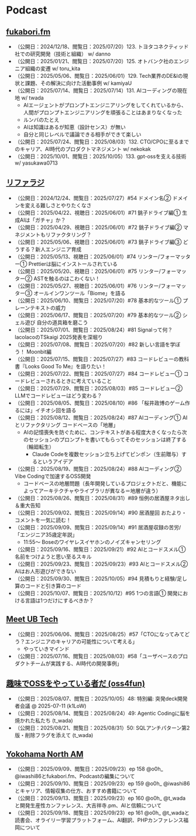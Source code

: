 # Podcast

## [fukabori.fm](https://fukabori.fm/)
- （公開日：2024/12/18、閲覧日：2025/07/20）123. トヨタコネクティッド社での研究開発（技術と組織） w/ danno
- （公開日：2025/01/21、閲覧日：2025/07/20）125. オトバンク社のエンジニア組織の変遷 w/ toru_kita
- （公開日：2025/05/06、閲覧日：2025/06/01）129. Tech業界のDE&Iの現状と課題、その解決に向けた活動事例 w/ kamiyaU
- （公開日：2025/07/14、閲覧日：2025/07/14）131. AIコーディングの現在地 w/ twada
    - AIエージェントがプロンプトエンジニアリングをしてくれているから、人間がプロンプトエンジニアリングを頑張ることはあまりなくなった
    - ルンバのたとえ
    - AIは知識はあるが知恵（設計センス）が無い
    - 自分と同じレベルで議論できる相手ができて楽しい
- （公開日：2025/07/24、閲覧日：2025/08/03）132. CTO/CPOに至るまでのキャリア、AI時代のプロダクトマネジメント w/ nekokak
- （公開日：2025/10/01、閲覧日：2025/10/05）133. gpt-ossを支える技術 w/ yasukawa0713


## [リファラジ](https://refactoradio.com/)
- （公開日：2024/12/24、閲覧日：2025/07/27）#54 ドメイン名② ドメインを変える難しさとやりたくなさ
- （公開日：2025/04/22、視聴日：2025/06/01）#71 銚子ドライブ編① 生成AIは「ガチャ」か？
- （公開日：2025/04/29、視聴日：2025/06/01）#72 銚子ドライブ編② マネジメントもリファクタリング？
- （公開日：2025/05/06、視聴日：2025/06/01）#73 銚子ドライブ編③ どうする？新人エンジニア育成
- （公開日：2025/05/13、視聴日：2025/06/01）#74 リンター/フォーマッター① Prettierは脳にインストールされている
- （公開日：2025/05/20、視聴日：2025/06/01）#75 リンター/フォーマッター② ASTを触るのはこわくない！
- （公開日：2025/05/27、視聴日：2025/06/01）#76 リンター/フォーマッター③ オールインワンツール「Biome」を語る
- （公開日：2025/06/10、閲覧日：2025/07/20）#78 基本的なツール① プレーンテキストの威力
- （公開日：2025/06/17、閲覧日：2025/07/20）#79 基本的なツール② シェル遊び 自分の道具箱を磨こう
- （公開日：2025/07/01、閲覧日：2025/08/24）#81 Signalって何？ lacolacoのTSkaigi 2025発表を深堀り
- （公開日：2025/07/08、閲覧日：2025/07/20）#82 新しい言語を学ぼう！ Moonbit編
- （公開日：2025/07/15、閲覧日：2025/07/27）#83 コードレビューの教科書『Looks Good To Me』を語りたい！
- （公開日：2025/07/22、閲覧日：2025/07/27）#84 コードレビュー① コードレビューされるときに考えていること
- （公開日：2025/07/29、閲覧日：2025/08/03）#85 コードレビュー② LLMでコードレビューはどう変わる？
- （公開日：2025/08/05、閲覧日：2025/08/10）#86 「桜井政博のゲーム作るには」イチオシ回を語る
- （公開日：2025/08/12、閲覧日：2025/08/24）#87 AIコーディング① AIとリファクタリング コードベースの「地層」
    - AIの記憶喪失を防ぐために、コンテキストがある程度大きくなったら次のセッションのプロンプトを書いてもらってそのセッションは終了する（輪廻転生）
        - Claude Codeを複数セッション立ち上げてピンポン（生前贈与）するというアイデア
- （公開日：2025/08/19、閲覧日：2025/08/24）#88 AIコーディング② Vibe Codingで加速するOSS開発
    - コードベースの地層問題（長年開発しているプロジェクトだと、機能によってアーキテクチャやライブラリが異なる＝地層が違う）
- （公開日：2025/08/26、閲覧日：2025/08/31）#89 恒例の居酒屋ネタ出し＆重大告知
- （公開日：2025/09/02、閲覧日：2025/09/14）#90 居酒屋回 おたより・コメントを一気に読む！
- （公開日：2025/09/09、閲覧日：2025/09/14）#91 居酒屋収録の苦労/「エンジニア35歳定年説」
    - 11:55〜 Boseのワイヤレスイヤホンのノイズキャンセリング
- （公開日：2025/09/16、閲覧日：2025/09/21）#92 AIとコードスメル① 名前をつけようと思い至るスキル
- （公開日：2025/09/23、閲覧日：2025/09/23）#93 AIとコードスメル② AIはお人形遊びができない
- （公開日：2025/09/30、閲覧日：2025/10/05）#94 見積もりと経験/足し算のコードと引き算のコード
- （公開日：2025/10/07、閲覧日：2025/10/12）#95 1つの言語① 開発における言語は1つだけにするべきか？


## [Meet UB Tech](https://tech.uzabase.com/archive/category/Podcast)
- （公開日：2025/06/06、閲覧日：2025/08/25）#57「CTOになってみてどう？エンジニアのキャリアの可能性について考える」
    - やっていきマインド
- （公開日：2025/07/16、閲覧日：2025/08/03）#58「ユーザベースのプロダクトチームが実践する、AI時代の開発事例」


## [趣味でOSSをやっている者だ (oss4fun)](https://oss4.fun/)
- （公開日：2025/08/07、閲覧日：2025/10/05）48: 特別編: 突発deck開発者会議 @ 2025-07-11 (k1LoW)
- （公開日：2025/08/14、閲覧日：2025/08/24）49: Agentic Codingに脳を焼かれた私たち (t_wada)
- （公開日：2025/08/21、閲覧日：2025/08/31）50: SQLアンチパターン第2版・削除フラグを添えて (t_wada)


## [Yokohama North AM](https://listen.style/p/yokohamanortham)
- （公開日：2025/09/09、閲覧日：2025/09/23）ep 158 @o0h_ @iwashi86とfukabori.fm、Podcastの編集について
- （公開日：2025/09/10、閲覧日：2025/09/23）ep 159 @o0h_ @iwashi86とキャリア、情報収集の仕方、おすすめ書籍について
- （公開日：2025/09/13、閲覧日：2025/09/23）ep 160 @o0h_ @t_wadaと開発生産性カンファレンス、大吉祥寺.pm、AIと信頼について
- （公開日：2025/09/18、閲覧日：2025/09/23）ep 161 @o0h_ @t_wadaと読書会、オライリー学習プラットフォーム、AI翻訳、PHPカンファレンス福岡について
